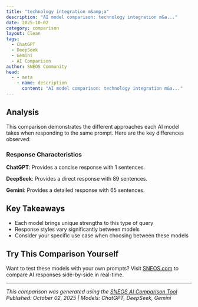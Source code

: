 ```yaml
---
title: "technology integration m&amp;a"
description: "AI model comparison: technology integration m&a..."
date: 2025-10-02
category: comparison
layout: Clean
tags:
  - ChatGPT
  - DeepSeek
  - Gemini
  - AI Comparison
author: SNEOS Community
head:
  - - meta
    - name: description
      content: "AI model comparison: technology integration m&a..."
---
```


<ChatComparison
  title="technology integration m&amp;a"
  prompt="technology integration m&amp;a"
  :responses='{
    "ChatGPT": "Technology integration in mergers and acquisitions (M&A) is a crucial factor that can determine the success or failure of the merging entities. Here are some key aspects to consider:\n\n### 1. **Due Diligence**:\n   - **Assess Compatibility**: During the due diligence process, assess the technological compatibility between the two organizations. This includes evaluating hardware, software, and IT infrastructure.\n   - **Evaluate Intellectual Property**: Understand the intellectual property assets of the company being acquired and how they can be integrated.\n\n### 2. **Integration Planning**:\n   - **Strategic Alignment**: Ensure that the technology integration aligns with the overall strategic goals of the merged entities.\n   - **Roadmap Development**: Create a detailed plan outlining how technologies from both companies will be merged, including timelines, resources needed, and key milestones.\n\n### 3. **Cultural Considerations**:\n   - **Organizational Culture**: Be aware of the cultural differences in tech stacks and organizational approaches to technology. Foster a culture that encourages collaboration and innovation across teams.\n\n### 4. **Implementation**:\n   - **Phased Approach**: Consider implementing technology integration in phases to minimize disruption and allow for adjustments based on feedback and results.\n   - **Change Management**: Prepare for change management challenges. Ensure that employees are trained and supported throughout the integration process.\n\n### 5. **Synergies and Redundancies**:\n   - **Identify Synergies**: Look for opportunities where combined technology can create efficiencies, enhance product offerings, or improve customer experiences.\n   - **Eliminate Redundancies**: Assess and eliminate overlapping technologies and systems to reduce costs and streamline operations.\n\n### 6. **Data Integration**:\n   - **Data Migration**: Plan for data migration challenges, ensuring that data from both organizations can be accurately and securely merged into a single system.\n   - **Data Privacy and Compliance**: Address any legal and compliance issues related to data sharing and protection during the integration process.\n\n### 7. **Continuous Improvement and Innovation**:\n   - **Encourage Innovation**: Foster an environment where teams from both organizations can collaborate on new technology initiatives post-integration.\n   - **Feedback Loops**: Establish feedback mechanisms to learn from the integration process and improve future M&A activities.\n\n### 8. **Monitoring and Evaluation**:\n   - **Performance Metrics**: Define key performance indicators (KPIs) to measure the success of technology integration and monitor ongoing performance.\n   - **Post-Merger Review**: After the integration, conduct a thorough review to assess what worked well and what could be improved in future M&A activities.\n\n### Conclusion\nSuccessful technology integration in M&A requires thorough planning, clear communication, and ongoing evaluation. By proactively addressing these factors, companies can better position themselves to realize the intended benefits of their merger or acquisition, ultimately leading to greater success and competitive advantage in the market.",
    "DeepSeek": "Of course. This is a critical and complex area. **Technology Integration in M\u0026A** refers to the process of combining the IT systems, software, data, and technical operations of two companies after a merger or acquisition.\n\nIt\u0027s no longer just a back-office task; it\u0027s a strategic imperative that can determine the success or failure of the entire deal. Poor tech integration can destroy deal value through operational disruption, lost customers, and unexpected costs.\n\nHere\u2019s a comprehensive breakdown of the topic.\n\n---\n\n### Why Technology Integration is Crucial in M\u0026A\n\n1.  **Realizing Synergies:** Many M\u0026A deals are justified by cost and revenue synergies. Tech integration is key to achieving these (e.g., consolidating data centers, eliminating redundant software licenses, integrating product platforms).\n2.  **Business Continuity:** Ensuring that critical business operations (sales, manufacturing, customer support) continue uninterrupted during and after the transition.\n3.  **Data-Driven Insights:** Unlocking value by integrating data to get a unified view of customers, operations, and financials.\n4.  **Cultural Integration:** Technology platforms (like collaboration tools) are often the \u0022glue\u0022 that holds a newly formed organization together.\n5.  **Cybersecurity \u0026 Compliance:** Merging networks and systems introduces new security risks that must be managed to protect assets and maintain regulatory compliance.\n\n---\n\n### Key Stages of the Technology Integration Process\n\nThe process aligns closely with the overall M\u0026A lifecycle.\n\n#### Stage 1: Pre-Deal Due Diligence\nThis is the most critical phase for identifying risks, opportunities, and costs.\n*   **IT Landscape Assessment:** Catalog all hardware, software, networks, data centers, and cloud environments.\n*   **Contract Review:** Analyze software licenses, vendor contracts, service level agreements (SLAs), and cloud commitments.\n*   **Technical Debt \u0026 Architecture:** Assess the quality, scalability, and maintainability of the target\u0027s key applications and infrastructure.\n*   **Cybersecurity Audit:** Evaluate the security posture, past incidents, and compliance with relevant standards (e.g., SOC 2, ISO 27001, GDPR).\n*   **IT Team \u0026 Skills:** Understand the structure, key personnel, and competencies of the IT organization.\n\n#### Stage 2: Integration Planning (Day 1 to 100 Plan)\nBetween signing and closing, a detailed integration plan is developed.\n*   **Define the Integration Strategy:** This is the foundational decision (see models below).\n*   **Establish a Governance Model:** Create an Integration Management Office (IMO) with leaders from both companies.\n*   **Develop the Blueprint:** Create a detailed plan covering application rationalization, data migration, infrastructure consolidation, and communication.\n*   **Build the Business Case:** Refine the cost and synergy estimates based on the detailed plan.\n\n#### Stage 3: Execution \u0026 Implementation (Post-Close)\nThis is the hands-on phase of carrying out the plan.\n*   **Application Rationalization:** Decide which applications to keep, retire, or consolidate. This is a major source of cost savings.\n*   **Data Migration \u0026 Integration:** A high-risk, complex task. Involves mapping, cleansing, and transferring data to new systems.\n*   **Infrastructure Consolidation:** Merging networks, data centers, and cloud tenancies.\n*   **Security Integration:** Implementing a unified security framework, access controls, and monitoring.\n*   **Communication \u0026 Change Management:** Continuously communicating with employees to manage expectations and train them on new systems.\n\n#### Stage 4: Optimization \u0026 Value Realization\nAfter the initial integration is complete.\n*   **Performance Monitoring:** Tracking systems against new SLAs and business KPIs.\n*   **Synergy Tracking:** Ensuring projected cost savings and revenue enhancements are being realized.\n*   **Continuous Improvement:** Refining the integrated environment and exploring further optimization.\n\n---\n\n### Common Technology Integration Models (The \u0022How\u0022)\n\nThe chosen model dictates the entire integration approach.\n\n| Model | Description | Best For | Pros | Cons |\n| :--- | :--- | :--- | :--- | :--- |\n| **Absorption (or Assimilation)** | The target company\u0027s IT is fully merged into the acquirer\u0027s systems. | **Horizontal M\u0026As** where companies are similar and the goal is efficiency. | Faster synergy realization, lower long-term costs, unified operations. | High disruption, complex execution, can destroy target\u0027s unique capabilities. |\n| **Coexistence (or Best of Breed)** | Both companies\u0027 systems remain operational, but are integrated at specific points (e.g., CRM, ERP). | **Conglomerate or Diversifying M\u0026As** where businesses are distinct. | Minimal disruption, preserves unique systems, faster initial integration. | Higher long-term costs (maintaining two stacks), limited synergies, ongoing integration complexity. |\n| **Transformation** | Both legacy systems are replaced by an entirely new, modern platform. | **Turnaround situations** or when both companies have outdated tech. | Creates a state-of-the-art, scalable platform for the future. | Extremely high cost, time, and risk. Can be highly disruptive. |\n\n---\n\n### Major Challenges \u0026 Pitfalls\n\n*   **Underestimating Complexity:** \u0022It\u0027s just an IT project\u0022 is a recipe for failure. The cultural and process dimensions are immense.\n*   **Inadequate Due Diligence:** Missing a critical legacy system, a burdensome contract, or a major security flaw.\n*   **Poor Data Migration:** Inaccurate or incomplete data can cripple business intelligence, finance, and customer operations.\n*   **Cultural Clash \u0026 Talent Loss:** IT teams may resist change. Key technical staff may leave if they are unhappy with the new direction.\n*   **Scope Creep \u0026 Timeline Slippage:** Trying to do too much too fast without clear priorities.\n*   **Cybersecurity Gaps:** The integrated environment can have new, unpatched vulnerabilities.\n\n---\n\n### Best Practices for Success\n\n1.  **Start Early:** Involve IT leadership during the due diligence phase, not after the deal is signed.\n2.  **Align with Business Strategy:** The integration model must support the *reason for the deal* (e.g., cost savings vs. market expansion).\n3.  **Focus on Applications \u0026 Data First:** These are the engines of the business. The infrastructure decision often follows from the application strategy.\n4.  **Communicate Relentlessly:** Be transparent with employees about timelines, changes, and how they will be affected.\n5.  **Retain Key Talent:** Identify and create retention plans for critical IT personnel from the target company.\n6.  **Prioritize \u0026 Phase:** Don\u0027t try to boil the ocean. Tackle high-impact, low-risk projects first to build momentum (e.g., integrating email and collaboration tools before a full ERP merge).\n\nBy treating technology integration as a core strategic pillar of the M\u0026A process, companies can significantly increase their chances of capturing the intended value and building a stronger, unified organization.",
    "Gemini": "Technology integration mergers and acquisitions (M\u0026A) are transactions where one company acquires another with the primary goal of integrating their technologies, products, or talent. These deals are driven by a variety of strategic objectives and can be highly complex. Here\u0027s a breakdown of key aspects:\n\n**Drivers \u0026 Strategic Objectives:**\n\n*   **Access to New Technologies:** Acquire cutting-edge technology, patents, or R\u0026D capabilities that the acquiring company lacks. This is often faster and cheaper than building it internally.\n*   **Product Portfolio Expansion:** Incorporate new products or services into the acquirer\u0027s existing portfolio, broadening their offerings and customer base.\n*   **Market Expansion:** Acquire a company with a strong presence in a new geographic market or customer segment. The target\u0027s technology may be adapted or leveraged in the acquirer\u0027s existing markets.\n*   **Talent Acquisition (Acqui-Hire):** Primarily focused on acquiring the target company\u0027s engineering, data science, or other specialized technical talent. The acquired technology might be secondary.\n*   **Competitive Advantage:** Consolidate market share, eliminate a competitor, or gain a strategic advantage by incorporating a unique technology.\n*   **Digital Transformation:** Modernize existing business processes and infrastructure by acquiring companies with advanced digital technologies (e.g., cloud, AI, IoT).\n*   **Cost Synergies:** Reduce costs by consolidating redundant systems, infrastructure, and development teams.\n*   **Faster Innovation:** Accelerate the pace of innovation by combining research efforts, sharing knowledge, and leveraging the target\u0027s agile development practices.\n\n**Types of Technology Integration M\u0026A Deals:**\n\n*   **Horizontal Integration:** Combining companies in the same industry, often to consolidate market share or gain economies of scale.  Example: Two software companies merging to offer a more comprehensive suite of products.\n*   **Vertical Integration:** Acquiring a supplier or distributor to control the supply chain or improve access to customers.  Example: A semiconductor company acquiring a manufacturer of electronic devices that uses its chips.\n*   **Conglomerate Integration:** Acquiring a company in a completely different industry to diversify the acquirer\u0027s portfolio. Technology acquisitions can be part of a larger diversification strategy.\n*   **Product Extension:** Acquiring a company with complementary products or services that can be integrated into the acquirer\u0027s existing offerings.  Example: A cybersecurity company acquiring a threat intelligence firm.\n\n**Key Considerations \u0026 Challenges:**\n\n*   **Due Diligence:** Thoroughly assess the target\u0027s technology, intellectual property, development processes, security posture, and technical debt. Evaluate the compatibility of the target\u0027s technology with the acquirer\u0027s existing systems.\n*   **Integration Planning:** Develop a detailed integration plan that outlines how the technologies will be combined, the timeline for integration, and the resources required.\n*   **Technical Compatibility:** Ensure that the target\u0027s technology can be effectively integrated with the acquirer\u0027s existing systems. This may require significant customization or re-engineering.\n*   **Data Migration:** Plan for the migration of data from the target\u0027s systems to the acquirer\u0027s systems. This can be a complex and time-consuming process.\n*   **Cultural Differences:** Address potential cultural differences between the two organizations, particularly in terms of development methodologies, engineering practices, and communication styles.\n*   **Talent Retention:** Retain key technical talent from the target company to ensure the success of the integration. This may require offering incentives and addressing concerns about job security.\n*   **Security Risks:** Assess and mitigate any potential security risks associated with integrating the target\u0027s technology. Ensure that the integrated systems are secure and compliant with relevant regulations.\n*   **Intellectual Property:** Carefully manage the intellectual property rights of both companies. Ensure that the integration does not infringe on any existing patents or copyrights.\n*   **Project Management:** Effective project management is crucial to keeping the integration on track and within budget.\n*   **Communication:** Open and transparent communication with employees, customers, and partners is essential for managing expectations and building trust.\n\n**Integration Process:**\n\n1.  **Pre-Deal Planning:** Defining the strategic objectives, identifying potential targets, and performing initial due diligence.\n2.  **Due Diligence:** In-depth assessment of the target\u0027s technology, financials, operations, and legal compliance.  Focus on identifying potential integration challenges.\n3.  **Integration Planning:** Developing a detailed plan for integrating the target\u0027s technology, systems, and processes. This includes defining roles and responsibilities, setting timelines, and allocating resources.\n4.  **Integration Execution:** Implementing the integration plan, including data migration, system integration, and process changes.\n5.  **Post-Integration Monitoring:** Monitoring the performance of the integrated organization and making adjustments as needed.  Tracking key metrics to ensure that the integration is achieving its objectives.\n\n**Examples of Technology Integration M\u0026A:**\n\n*   **Microsoft\u0027s acquisition of LinkedIn:** Integrated LinkedIn\u0027s professional networking platform with Microsoft\u0027s productivity and collaboration tools.\n*   **Salesforce\u0027s acquisition of Slack:** Integrated Slack\u0027s communication and collaboration platform with Salesforce\u0027s CRM and customer engagement solutions.\n*   **Google\u0027s acquisition of DeepMind:** Integrated DeepMind\u0027s AI research and development capabilities into Google\u0027s various products and services.\n*   **Broadcom\u0027s acquisition of VMware:**  Focused on integrating VMware\u0027s virtualization and cloud computing technology with Broadcom\u0027s existing infrastructure software portfolio.\n\n**Success Factors:**\n\n*   **Clear Strategic Rationale:** A well-defined strategic rationale for the acquisition and a clear understanding of how the target\u0027s technology will contribute to the acquirer\u0027s goals.\n*   **Thorough Due Diligence:** Comprehensive due diligence to identify potential integration challenges and risks.\n*   **Detailed Integration Plan:** A well-defined integration plan that outlines the steps required to integrate the target\u0027s technology, systems, and processes.\n*   **Strong Leadership:** Strong leadership to drive the integration process and manage cultural differences.\n*   **Effective Communication:** Open and transparent communication with employees, customers, and partners.\n*   **Focus on Value Creation:** A focus on creating value for shareholders by achieving synergies and improving the performance of the integrated organization.\n*   **Adaptability:**  Flexibility to adapt to unexpected challenges and changes during the integration process.\n\nTechnology integration M\u0026A deals can be transformative for companies, but they require careful planning, execution, and a strong focus on integration. A successful integration can unlock significant value, but a poorly executed integration can lead to value destruction and disruption.\n"
  }'
  published-date="13:51"
/>

## Analysis

This comparison demonstrates the different approaches each AI model takes when responding to the same prompt. Here are the key differences observed:

### Response Characteristics

**ChatGPT**: Provides a concise response with 1 sentences. 

**DeepSeek**: Provides a direct response with 89 sentences. 

**Gemini**: Provides a detailed response with 65 sentences. 

## Key Takeaways

- Each model brings unique strengths to this type of query
- Response styles vary significantly between models
- Consider your specific use case when choosing between these models

## Try This Comparison Yourself

Want to test these models with your own prompts? Visit [SNEOS.com](https://sneos.com) to compare AI responses side-by-side in real-time.

---

*This comparison was generated using the [SNEOS AI Comparison Tool](https://sneos.com)*
*Published: October 02, 2025 | Models: ChatGPT, DeepSeek, Gemini*

